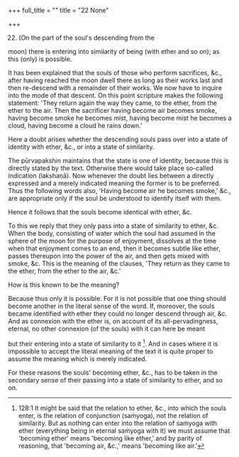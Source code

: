 +++
full_title = ""
title = "22 None"

+++


22. (On the part of the soul's descending from the

moon) there is entering into similarity of being (with ether and so on); as this (only) is possible.

It has been explained that the souls of those who perform sacrifices, &c., after having reached the moon dwell there as long as their works last and then re-descend with a remainder of their works. We now have to inquire into the mode of that descent. On this point scripture makes the following statement: 'They return again the way they came, to the ether, from the ether to the air. Then the sacrificer having become air becomes smoke, having become smoke he becomes mist, having become mist he becomes a cloud, having become a cloud he rains down.'

Here a doubt arises whether the descending souls pass over into a state of identity with ether, &c., or into a state of similarity.

The pūrvapakshin maintains that the state is one of identity, because this is directly stated by the text. Otherwise there would take place so-called indication (lakshaṇā). Now whenever the doubt lies between a directly expressed and a merely indicated meaning the former is to be preferred. Thus the following words also, 'Having become air he becomes smoke,' &c., are appropriate only if the soul be understood to identify itself with them.

Hence it follows that the souls become identical with ether, &c.

To this we reply that they only pass into a state of similarity to ether, &c. When the body, consisting of water which the soul had assumed in the sphere of the moon for the purpose of enjoyment, dissolves at the time when that enjoyment comes to an end, then it becomes subtle like ether, passes thereupon into the power of the air, and then gets mixed with smoke, &c. This is the meaning of the clauses, 'They return as they came to the ether, from the ether to the air, &c.'

How is this known to be the meaning?

Because thus only it is possible. For it is not possible that one thing should become another in the literal sense of the word. If, moreover, the souls became identified with ether they could no longer descend through air, &c. And as connexion with the ether is, on account of its all-pervadingness, eternal, no other connexion (of the souls) with it can here be meant

but their entering into a state of similarity to it [^fn_98]. And in cases where it is impossible to accept the literal meaning of the text it is quite proper to assume the meaning which is merely indicated.

For these reasons the souls' becoming ether, &c., has to be taken in the secondary sense of their passing into a state of similarity to ether, and so on.

[^fn_98]: 128:1 It might be said that the relation to ether, &c., into which the souls enter, is the relation of conjunction (saṁyoga), not the relation of similarity. But as nothing can enter into the relation of saṁyoga with ether (everything being in eternal saṁyoga with it) we must assume that 'becoming ether' means 'becoming like ether,' and by parity of reasoning, that 'becoming air, &c.,' means 'becoming like air.'

